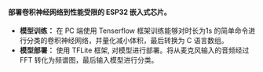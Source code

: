 #### 部署卷积神经网络到性能受限的 ESP32 嵌入式芯片。
* **模型训练：** 在 PC 端使用 Tenserflow 框架训练能够对时长为1s 的简单命令进行分类的卷积神经网络，并量化减小体积，最后转换为 C 语言数组。
* **模型部署：** 使用 TFLite 框架, 对模型进行部署。将从麦克风输入的音频经过 FFT 转化为频谱图，最后输入模型进行分类。